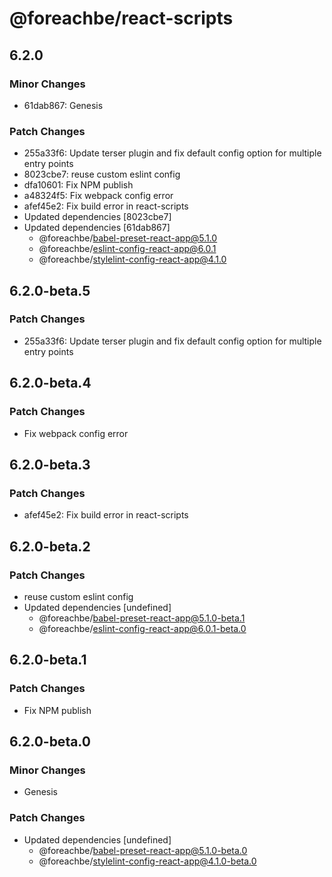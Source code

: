 # @foreachbe/react-scripts

## 6.2.0

### Minor Changes

- 61dab867: Genesis

### Patch Changes

- 255a33f6: Update terser plugin and fix default config option for multiple entry points
- 8023cbe7: reuse custom eslint config
- dfa10601: Fix NPM publish
- a48324f5: Fix webpack config error
- afef45e2: Fix build error in react-scripts
- Updated dependencies [8023cbe7]
- Updated dependencies [61dab867]
  - @foreachbe/babel-preset-react-app@5.1.0
  - @foreachbe/eslint-config-react-app@6.0.1
  - @foreachbe/stylelint-config-react-app@4.1.0

## 6.2.0-beta.5

### Patch Changes

- 255a33f6: Update terser plugin and fix default config option for multiple entry points

## 6.2.0-beta.4

### Patch Changes

- Fix webpack config error

## 6.2.0-beta.3

### Patch Changes

- afef45e2: Fix build error in react-scripts

## 6.2.0-beta.2

### Patch Changes

- reuse custom eslint config
- Updated dependencies [undefined]
  - @foreachbe/babel-preset-react-app@5.1.0-beta.1
  - @foreachbe/eslint-config-react-app@6.0.1-beta.0

## 6.2.0-beta.1

### Patch Changes

- Fix NPM publish

## 6.2.0-beta.0

### Minor Changes

- Genesis

### Patch Changes

- Updated dependencies [undefined]
  - @foreachbe/babel-preset-react-app@5.1.0-beta.0
  - @foreachbe/stylelint-config-react-app@4.1.0-beta.0
